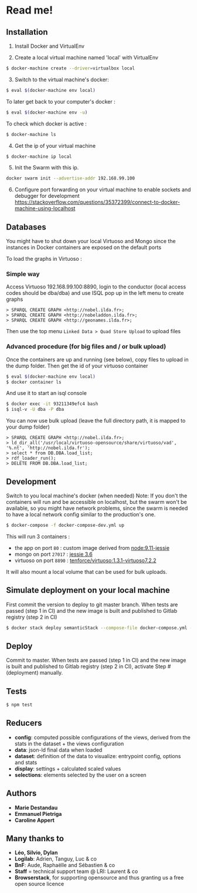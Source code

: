 # Read me!

## Installation

1. Install Docker and VirtualEnv

2. Create a local virtual machine named 'local' with VirtualEnv
```bash
$ docker-machine create --driver=virtualbox local
```

3. Switch to the virtual machine's docker:
```bash
$ eval $(docker-machine env local)  
```

To later get back to your computer's docker :
```bash
$ eval $(docker-machine env -u)  
```

To check which docker is active :
```bash
$ docker-machine ls  
```

4. Get the ip of your virtual machine
```bash
$ docker-machine ip local
```

5. Init the Swarm with this ip. 
```bash
docker swarm init --advertise-addr 192.168.99.100
```

6. Configure port forwarding on your virtual machine to enable sockets and debugger for development
https://stackoverflow.com/questions/35372399/connect-to-docker-machine-using-localhost


## Databases

You might have to shut down your local Virtuoso and Mongo
since the instances in Docker containers are exposed on the default ports

To load the graphs in Virtuoso :

### Simple way

Access Virtuoso 192.168.99.100:8890, login to the conductor (local access codes should be dba/dba) and use ISQL pop up in the left menu to create graphs
```
> SPARQL CREATE GRAPH <http://nobel.ilda.fr>;
> SPARQL CREATE GRAPH <http://nobeladdon.ilda.fr>;
> SPARQL CREATE GRAPH <http://geonames.ilda.fr>;
```

Then use the top menu `Linked Data > Quad Store Upload` to upload files 


### Advanced procedure (for big files and / or bulk upload)

Once the containers are up and running (see below), copy files to upload in the dump folder.
Then get the id of your virtuoso container

```bash
$ eval $(docker-machine env local) 
$ docker container ls
```

And use it to start an isql console
```bash
$ docker exec -it 93211349efc4 bash
$ isql-v -U dba -P dba
```

You can now use bulk upload (leave the full directory path, it is mapped to your dump folder)

```
> SPARQL CREATE GRAPH <http://nobel.ilda.fr>;
> ld_dir_all('/usr/local/virtuoso-opensource/share/virtuoso/vad', '%.nt', 'http://nobel.ilda.fr');
> select * from DB.DBA.load_list;
> rdf_loader_run();
> DELETE FROM DB.DBA.load_list;
```


## Development

Switch to you local machine's docker (when needed)
Note: If you don't the containers will run and be accessible on localhost, but the swarm won't be available, so you might have network problems, since the swarm is needed to have a local network config similar to the production's one. 

```bash
$ docker-compose -f docker-compose-dev.yml up
```

This will run 3 containers : 
- the app on port `80` : custom image derived from [node:9.11-jessie](https://hub.docker.com/_/node/)
- mongo on port `27017` : [jessie 3.6](https://hub.docker.com/_/mongo/)
- virtuoso on port `8890` : [tenforce/virtuoso:1.3.1-virtuoso7.2.2](https://hub.docker.com/r/tenforce/virtuoso/)

It will also mount a local volume that can be used for bulk uploads.


## Simulate deployment on your local machine

First commit the version to deploy to git master branch. 
When tests are passed (step 1 in CI) and the new image is built and published to Gitlab registry (step 2 in CI)

```bash
$ docker stack deploy semanticStack --compose-file docker-compose.yml --with-registry-auth
```


## Deploy

Commit to master.
When tests are passed (step 1 in CI) and the new image is built and published to Gitlab registry (step 2 in CI), activate Step # (deployment) manually.

## Tests

```bash
$ npm test
```


## Reducers

* **config**: computed possible configurations of the views, derived from the stats in the dataset + the views configuration
* **data**: json-ld final data when loaded
* **dataset**: definition of the data to visualize: entrypoint config, options and stats
* **display**: settings + calculated scaled values
* **selections**: elements selected by the user on a screen


## Authors
* **Marie Destandau**
* **Emmanuel Pietriga**
* **Caroline Appert**


## Many thanks to

* **Léo, Silvio, Dylan**
* **Logilab**: Adrien, Tanguy, Luc & co
* **BnF**: Aude, Raphaëlle and Sébastien & co
* **Staff** = technical support team @ LRI: Laurent & co
* **Browserstack**, for supporting opensource and thus granting us a free open source licence

